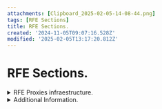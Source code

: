 ```yaml
---
attachments: [Clipboard_2025-02-05-14-08-44.png]
tags: [RFE Sections]
title: RFE Sections.
created: '2024-11-05T09:07:16.528Z'
modified: '2025-02-05T13:17:20.812Z'
---
```


# RFE Sections.


<details>
  <summary>RFE Proxies infraestructure.</summary>

  <span style="color:darkred">**RFEUI -> Application Configuration - External Resources**</span>
  - The customers has not access to the proxies, only RFE application can access.

  - EZ proxy -> OCLC product (Provider Id).
    + **proxy name** proxy00000-1p: 00000 => clientId 1p,2p,Xp number of proxies for the same client.

  - RFE Proxy -> PDF Direct
    + **proxy name** proxy00000-1e: 00000 => clientId 1e,2e,Xe number of proxies for the same client.
    + This is a .Net Core application allocated on EC2.
    + To use this, the client needs a public IP whitelistened on RFE

  - Both
    + **proxy name** proxy00000-1pe: 00000 => clientId 1e,2e,Xe number of proxies for the same client.

  ![](@attachment/Clipboard_2025-02-05-14-08-44.png)

</details>

<details>
  <summary>Additional Information.</summary>

  **To create an order with Additional Information** you need configure previously on:
  - Advanced Company Settings
  - Right Aliases
  - Edit **Use for Myself**
  - Enable checkbox **Additional Information**

</details>


